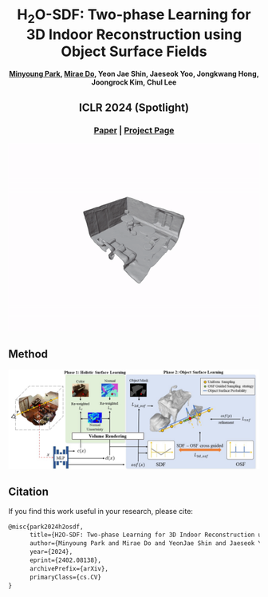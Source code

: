 
# <h1 align="center">H<sub>2</sub>O-SDF: Two-phase Learning for 3D Indoor Reconstruction using Object Surface Fields</h1>
#### <p align="center"> [Minyoung Park](https://www.linkedin.com/in/minyoung-park-6636a9203/), [Mirae Do](https://www.linkedin.com/in/%EB%AF%B8%EB%9E%98-%EB%8F%84-776640198/), Yeon Jae Shin, Jaeseok Yoo, Jongkwang Hong, Joongrock Kim, Chul Lee</p>

#### <h2 align="center">ICLR 2024 (Spotlight)</h2>
<h3 align="center"><a href="https://arxiv.org/pdf/2402.08138.pdf">Paper</a> | <a href="https://domirae.github.io/">Project Page</a> </h3>

<p align="center">
  <img  src="./assets/abstract.gif">
</p>


## Method
![](./assets/overview.jpg)



## Citation

If you find this work useful in your research, please cite:
```txt
@misc{park2024h2osdf,
      title={H2O-SDF: Two-phase Learning for 3D Indoor Reconstruction using Object Surface Fields}, 
      author={Minyoung Park and Mirae Do and YeonJae Shin and Jaeseok Yoo and Jongkwang Hong and Joongrock Kim and Chul Lee},
      year={2024},
      eprint={2402.08138},
      archivePrefix={arXiv},
      primaryClass={cs.CV}
}
```
